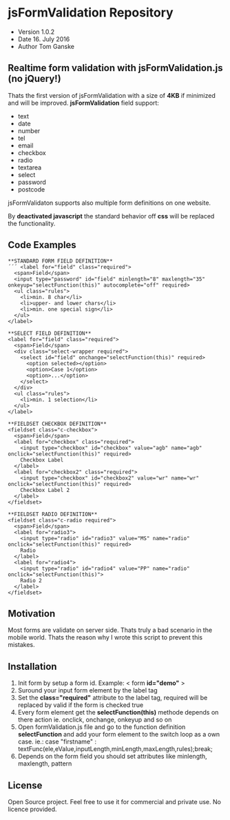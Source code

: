 # jsFormValidation Repository

- Version 1.0.2
- Date 16. July 2016
- Author Tom Ganske


## Realtime form validation with jsFormValidation.js (no jQuery!)

Thats the first version of jsFormValidation with a size of **4KB** if minimized and will be improved.
**jsFormValidation** field support:
- text
- date
- number
- tel
- email
- checkbox
- radio
- textarea
- select
- password
- postcode

jsFormValidaton supports also multiple form definitions on one website.

By **deactivated javascript** the standard behavior off **css** will be replaced the functionality.


## Code Examples

	**STANDARD FORM FIELD DEFINITION**
	´´´ <label for="field" class="required">
      <span>Field</span>
      <input type="password" id="field" minlength="8" maxlength="35" onkeyup="selectFunction(this)" autocomplete="off" required>
      <ul class="rules">
        <li>min. 8 char</li>
        <li>upper- and lower chars</li>
        <li>min. one special sign</li>
      </ul>
    </label>

	**SELECT FIELD DEFINITION**
	<label for="field" class="required">
      <span>Field</span>
      <div class="select-wrapper required">
        <select id="field" onchange="selectFunction(this)" required>
          <option selected></option>
          <option>Case 1</option>
          <option>...</option>
        </select>
      </div>
      <ul class="rules">
        <li>min. 1 selection</li>
      </ul>
    </label>

    **FIELDSET CHECKBOX DEFINITION**
    <fieldset class="c-checkbox">
      <span>Field</span>
      <label for="checkbox" class="required">
        <input type="checkbox" id="checkbox" value="agb" name="agb" onclick="selectFunction(this)" required>
        Checkbox Label
      </label>
      <label for="checkbox2" class="required">
        <input type="checkbox" id="checkbox2" value="wr" name="wr" onclick="selectFunction(this)" required>
        Checkbox Label 2
      </label>
    </fieldset>

    **FIELDSET RADIO DEFINITION**
    <fieldset class="c-radio required">
      <span>Field</span>
      <label for="radio3">
        <input type="radio" id="radio3" value="MS" name="radio" onclick="selectFunction(this)" required>
        Radio
      </label>
      <label for="radio4">
        <input type="radio" id="radio4" value="PP" name="radio" onclick="selectFunction(this)">
        Radio 2
      </label>
    </fieldset>


## Motivation

Most forms are validate on server side. Thats truly a bad scenario in the mobile world. Thats the reason why I wrote this script to prevent this mistakes.


## Installation

1. Init form by setup a form id. Example: < form **id="demo"** >
2. Suround your input form element by the label tag
3. Set the **class="required"** attribute to the label tag, required will be replaced by valid if the form is checked true 
3. Every form element get the **selectFunction(this)** methode depends on there action ie. onclick, onchange, onkeyup and so on
4. Open formValidation.js file and go to the function definition **selectFunction** and add your form element to the switch loop as a own case.
	ie.: case "firstname"     : textFunc(ele,eValue,inputLength,minLength,maxLength,rules);break;
5. Depends on the form field you should set attributes like minlength, maxlength, pattern


## License

Open Source project. Feel free to use it for commercial and private use. No licence provided.